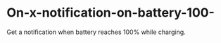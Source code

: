 On-x-notification-on-battery-100-
=================================

Get a notification when battery reaches 100% while charging.
